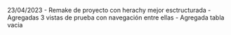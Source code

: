 23/04/2023
    - Remake de proyecto con herachy mejor esctructurada
    - Agregadas 3 vistas de prueba con navegación entre ellas
    - Agregada tabla vacia